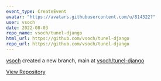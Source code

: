 ```yaml
---
event_type: CreateEvent
avatar: "https://avatars.githubusercontent.com/u/814322?"
user: vsoch
date: 2022-08-03
repo_name: vsoch/tunel-django
html_url: https://github.com/vsoch/tunel-django
repo_url: https://github.com/vsoch/tunel-django
---
```


<a href='https://github.com/vsoch' target='_blank'>vsoch</a> created a new branch, main at <a href='https://github.com/vsoch/tunel-django' target='_blank'>vsoch/tunel-django</a>

<a href='https://github.com/vsoch/tunel-django' target='_blank'>View Repository</a>